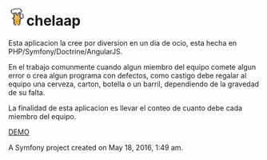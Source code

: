 <img src="https://raw.githubusercontent.com/reynol/chelapp/master/web/img/chelapp.png" height="36">chelaap
======
Esta aplicacion la cree por diversion en un dia de ocio, esta hecha en PHP/Symfony/Doctrine/AngularJS. 

En el trabajo comunmente cuando algun miembro del equipo comete algun error o crea algun programa con defectos, como castigo debe regalar al equipo una cerveza, carton, botella o un barril,  dependiendo de la gravedad de su falta.
 
La finalidad de esta aplicacion es llevar el conteo de cuanto debe cada miembro del equipo. 
 
 [DEMO](http://chelapp.reynol.io)
 
A Symfony project created on May 18, 2016, 1:49 am.
